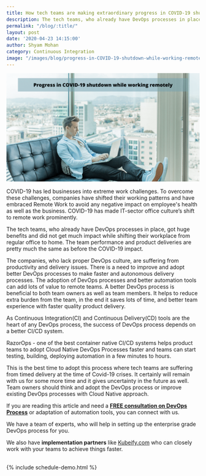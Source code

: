 ```yaml
---
title: How tech teams are making extraordinary progress in COVID-19 shutdown while working remotely?
description: The tech teams, who already have DevOps processes in place, got huge benefits and did not get much impact.
permalink: "/blog/:title/"
layout: post
date: '2020-04-23 14:15:00'
author: Shyam Mohan
category: Continuous Integration
image: "/images/blog/progress-in-COVID-19-shutdown-while-working-remotely.png"
---
```


![](/images/blog/progress-in-COVID-19-shutdown-while-working-remotely.png)

COVID-19 has led businesses into extreme work challenges. To overcome these challenges, companies have shifted their working patterns and have embraced Remote Work to avoid any negative impact on employee's health as well as the business. 
COVID-19 has made IT-sector office culture’s shift to remote work prominently.

The tech teams, who already have DevOps processes in place, got huge benefits and did not get much impact while shifting their workplace from regular office to home. The team performance and product deliveries are pretty much the same as before the COVID-19 impact.

The companies, who lack proper DevOps culture, are suffering from productivity and delivery issues. There is a need to improve and adopt better DevOps processes to make faster and autonomous delivery processes. The adoption of DevOps processes and better automation tools can add lots of value to remote teams. A better DevOps process is beneficial to both team owners as well as team members. It helps to reduce extra burden from the team, in the end it saves lots of time, and better team experience with faster quality product delivery.

As Continuous Integration(CI) and Continuous Delivery(CD) tools are the heart of any DevOps process, the success of DevOps process depends on a better CI/CD system.

RazorOps - one of the best container native CI/CD systems helps product teams to adopt Cloud Native DevOps Processes faster and teams can start testing, building, deploying automation in a few minutes to hours.

This is the best time to adopt this process where tech teams are suffering from timed delivery at the time of Covid-19 crises. It certainly will remain with us for some more time and it gives uncertainty in the future as well. Team owners should think and adopt the DevOps process or improve existing DevOps processes with Cloud Native approach. 

If you are reading this article and need a <b><a href="/schedule-demo" target="_blank">FREE consultation on DevOps Process</a></b> or adaptation of automation tools, you can connect with us.

We have a team of experts, who will help in setting up the enterprise grade DevOps process for you.

We also have <strong>implementation partners</strong> like <a href="https://Kubeify.com/" target="_blank">Kubeify.com</a> who can closely work with your teams to achieve things faster.


<br>
{% include schedule-demo.html %}




